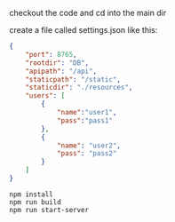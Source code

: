 
checkout the code and cd into the main dir


create a file called settings.json like this:

```json
{
	"port": 8765,
	"rootdir": "DB",
	"apipath": "/api",
	"staticpath": "/static",
	"staticdir": "./resources",
	"users": [
		{
			"name":"user1",
			"pass":"pass1"
		},
		{
			"name": "user2",
			"pass": "pass2"
		}
	]
}

```

```shell
npm install
npm run build
npm run start-server 
```
